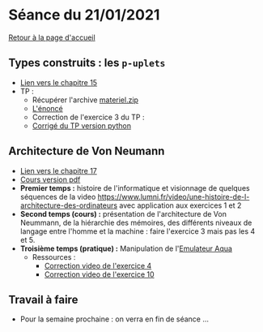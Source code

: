

# Séance du 21/01/2021

[Retour à la page d'accueil](https://parc-nsi.github.io/premiere-nsi/index.html)



## Types construits : les `p-uplets`

* [Lien vers le chapitre 15](../chapitre15.md)
* TP :
  * Récupérer l'archive [materiel.zip](../chapitre15/TP/materiel.zip)
  * [L'énoncé ](../chapitre15/TP/NSI-Puplets-TP-2020V1.pdf)
  * Correction de l'exercice 3 du TP : 
  * [Corrigé du TP version python](chapitre15/TP/corrige/TP_puplets_Corrigé.py)

## Architecture de Von Neumann 

* [Lien vers le chapitre 17](../chapitre17.md)
* [Cours version pdf](chapitre17/NSI-ArchitectureVonNeumann-Cours2020V2.pdf)
* __Premier temps :__ histoire de l'informatique et visionnage de quelques séquences de la video <https://www.lumni.fr/video/une-histoire-de-l-architecture-des-ordinateurs> avec application aux exercices 1 et 2
* __Second temps (cours) :__ présentation de l'architecture de Von Neummann, de la hiérarchie des mémoires, des différents niveaux de langage entre l'homme et la machine :  faire l'exercice 3 mais pas les 4 et 5. 
* __Troisième temps (pratique) :__  Manipulation de l'[Emulateur Aqua](http://www.peterhigginson.co.uk/AQA/)
    * Ressources :
      * [Correction video de l'exercice 4](https://cloud-lyon.beta.education.fr/s/QjqqgLdAsm54x6B)
      * [Correction video de l'exercice 10](https://cloud-lyon.beta.education.fr/s/6FgtQQaqbZfZrb3)


## Travail à faire

* Pour la semaine prochaine : on verra en fin de séance ...


  
